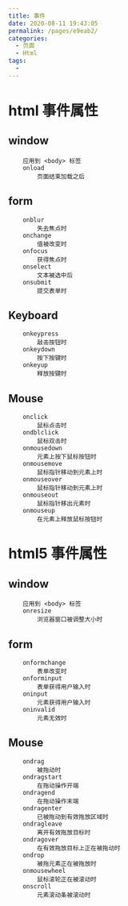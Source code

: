 ```yaml
---
title: 事件
date: 2020-08-11 19:43:05
permalink: /pages/e9eab2/
categories: 
  - 页面
  - Html
tags: 
  - 
---
```



# html 事件属性
##	window
		应用到 <body> 标签
		onload
			页面结束加载之后
##	form
		onblur
			失去焦点时
		onchange
			值被改变时
		onfocus
			获得焦点时
		onselect
			文本被选中后
		onsubmit
			提交表单时
##	Keyboard
		onkeypress
			敲击按钮时
		onkeydown
			按下按键时
		onkeyup
			释放按键时
##	Mouse
		onclick
			鼠标点击时
		ondblclick
			鼠标双击时
		onmousedown
			元素上按下鼠标按钮时
		onmousemove
			鼠标指针移动到元素上时
		onmouseover
			鼠标指针移动到元素上时
		onmouseout
			鼠标指针移出元素时
		onmouseup
			在元素上释放鼠标按钮时

# html5 事件属性
##	window
		应用到 <body> 标签
		onresize
			浏览器窗口被调整大小时
##	form
		onformchange
			表单改变时
		onforminput
			表单获得用户输入时
		oninput
			元素获得用户输入时
		oninvalid
			元素无效时
##	Mouse
		ondrag
			被拖动时
		ondragstart
			在拖动操作开端
		ondragend
			在拖动操作末端
		ondragenter
			已被拖动到有效拖放区域时
		ondragleave
			离开有效拖放目标时
		ondragover
			在有效拖放目标上正在被拖动时
		ondrop
			被拖元素正在被拖放时
		onmousewheel
			鼠标滚轮正在被滚动时
		onscroll
			元素滚动条被滚动时